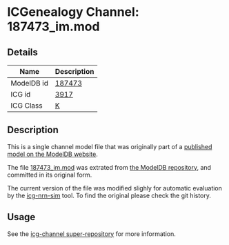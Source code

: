 # ICGenealogy Channel: 187473\_im.mod

## Details

Name | Description
---- | -----------
ModelDB id | [187473](http://senselab.med.yale.edu/ModelDB/ShowModel.cshtml?model=187473)
ICG id | [3917](http://icg.neurotheory.ox.ac.uk/channels/1/3917)
ICG Class | [K](http://icg.neurotheory.ox.ac.uk/channels/1)

## Description

This is a single channel model file that was originally part of a [published model on the ModelDB website](http://senselab.med.yale.edu/mModelDB/ShowModel.cshtml?model=187473).


The file [187473\_im.mod](187473_im.mod) was extrated from [the ModelDB repository](http://senselab.med.yale.edu/ModelDB/ShowModel.cshtml?model=187473), and committed in its original form.

The current version of the file was modified slighly for automatic evaluation by the [icg-nrn-sim](https://github.com/icgenealogy/icg-nrn-sim) tool. To find the original please check the git history.


## Usage

See the [icg-channel super-repository](https://github.com/icgenealogy/icg-channels) for more information.